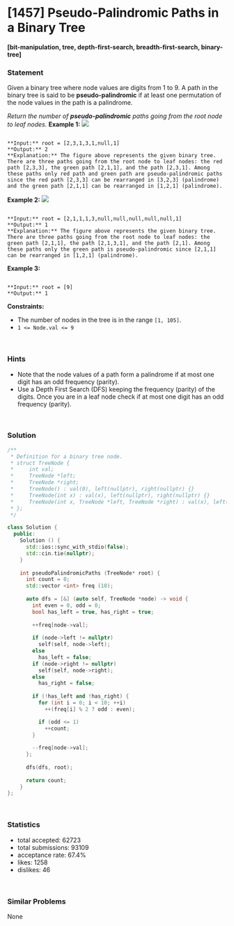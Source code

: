 # [1457] Pseudo-Palindromic Paths in a Binary Tree

**[bit-manipulation, tree, depth-first-search, breadth-first-search, binary-tree]**

### Statement

Given a binary tree where node values are digits from 1 to 9. A path in the binary tree is said to be **pseudo-palindromic** if at least one permutation of the node values in the path is a palindrome.

*Return the number of **pseudo-palindromic** paths going from the root node to leaf nodes.*
**Example 1:**
![](https://assets.leetcode.com/uploads/2020/05/06/palindromic_paths_1.png)

```

**Input:** root = [2,3,1,3,1,null,1]
**Output:** 2 
**Explanation:** The figure above represents the given binary tree. There are three paths going from the root node to leaf nodes: the red path [2,3,3], the green path [2,1,1], and the path [2,3,1]. Among these paths only red path and green path are pseudo-palindromic paths since the red path [2,3,3] can be rearranged in [3,2,3] (palindrome) and the green path [2,1,1] can be rearranged in [1,2,1] (palindrome).

```

**Example 2:**
**![](https://assets.leetcode.com/uploads/2020/05/07/palindromic_paths_2.png)**

```

**Input:** root = [2,1,1,1,3,null,null,null,null,null,1]
**Output:** 1 
**Explanation:** The figure above represents the given binary tree. There are three paths going from the root node to leaf nodes: the green path [2,1,1], the path [2,1,3,1], and the path [2,1]. Among these paths only the green path is pseudo-palindromic since [2,1,1] can be rearranged in [1,2,1] (palindrome).

```

**Example 3:**

```

**Input:** root = [9]
**Output:** 1

```

**Constraints:**
* The number of nodes in the tree is in the range `[1, 105]`.
* `1 <= Node.val <= 9`


<br>

### Hints

- Note that the node values of a path form a palindrome if at most one digit has an odd frequency (parity).
- Use a Depth First Search (DFS) keeping the frequency (parity) of the digits. Once you are in a leaf node check if at most one digit has an odd frequency (parity).

<br>

### Solution

```cpp
/**
 * Definition for a binary tree node.
 * struct TreeNode {
 *     int val;
 *     TreeNode *left;
 *     TreeNode *right;
 *     TreeNode() : val(0), left(nullptr), right(nullptr) {}
 *     TreeNode(int x) : val(x), left(nullptr), right(nullptr) {}
 *     TreeNode(int x, TreeNode *left, TreeNode *right) : val(x), left(left), right(right) {}
 * };
 */

class Solution {
  public:
    Solution () {
      std::ios::sync_with_stdio(false);
      std::cin.tie(nullptr);
    }
  
    int pseudoPalindromicPaths (TreeNode* root) {
      int count = 0;
      std::vector <int> freq (10);
      
      auto dfs = [&] (auto self, TreeNode *node) -> void {
        int even = 0, odd = 0;
        bool has_left = true, has_right = true;
        
        ++freq[node->val];
        
        if (node->left != nullptr)
          self(self, node->left);
        else
          has_left = false;
        if (node->right != nullptr)
          self(self, node->right);
        else
          has_right = false;
        
        if (!has_left and !has_right) {
          for (int i = 0; i < 10; ++i)
            ++(freq[i] % 2 ? odd : even);

          if (odd <= 1)
            ++count;
        }
        
        --freq[node->val];
      };
      
      dfs(dfs, root);
      
      return count;
    }
};
```

<br>

### Statistics

- total accepted: 62723
- total submissions: 93109
- acceptance rate: 67.4%
- likes: 1258
- dislikes: 46

<br>

### Similar Problems

None
